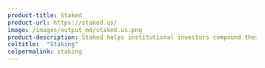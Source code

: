 ```yaml
---
product-title: Staked
product-url: https://staked.us/
image: /images/output_md/staked.us.png
product-description: Staked helps institutional investors compound their crypto by 5% - 100% annually through staking and lending.
coltitle:  "Staking"
colpermalink: staking
---
```

